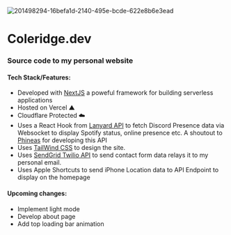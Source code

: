 ![201498294-16befa1d-2140-495e-bcde-622e8b6e3ead](https://user-images.githubusercontent.com/51129378/218395019-17120b26-ad67-46fd-8860-5a01fa3a7cc1.png)

<h1>Coleridge.dev</h1>

### Source code to my personal website

#### Tech Stack/Features:

- Developed with [NextJS](https://nextjs.org/) a poweful framework for building serverless applications
- Hosted on Vercel ▲
- Cloudflare Protected ☁️
- Uses a React Hook from [Lanyard API](https://github.com/Phineas/lanyard) to fetch Discord Presence data via Websocket to display Spotify status, online presence etc. A shoutout to [Phineas](https://github.com/Phineas) for developing this API
- Uses [TailWind CSS](https://tailwindcss.com/) to design the site.
- Uses [SendGrid Twilio API](https://sendgrid.com/) to send contact form data relays it to my personal email.
- Uses Apple Shortcuts to send iPhone Location data to API Endpoint to display on the homepage

#### Upcoming changes:

- Implement light mode
- Develop about page
- Add top loading bar animation

